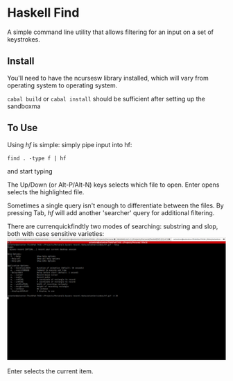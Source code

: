 Haskell Find
=====

A simple command line utility that allows filtering for an input on a set of keystrokes.

Install
-------

You'll need to have the ncursesw library installed, which will vary from operating system to operating system.

`cabal build` or `cabal install` should be sufficient after setting up the sandboxma

To Use
------

Using _hf_ is simple: simply pipe input into hf:

    find . -type f | hf

and start typing

The Up/Down (or Alt-P/Alt-N) keys selects which file to open.  Enter opens selects the highlighted file. 

Sometimes a single query isn't enough to differentiate between the files.  By pressing Tab, _hf_ will add another 'searcher' query for additional filtering.

There are currenquickfindtly two modes of searching: substring and slop, both with case sensitive varieties:
    ![Demonstration](demonstration.gif)

Enter selects the current item.

